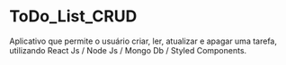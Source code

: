 # ToDo_List_CRUD
Aplicativo que permite o usuário criar, ler, atualizar e apagar uma tarefa, utilizando React Js / Node Js / Mongo Db / Styled Components. 
